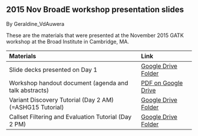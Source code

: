 ## 2015 Nov BroadE workshop presentation slides

By Geraldine_VdAuwera

<p>These are the materials that were presented at the November 2015 GATK workshop at the Broad Institute in Cambridge, MA.</p>

<table><thead><tr><th align="left"><strong>Materials</strong></th>
  <th align="left"><strong>Link</strong></th>
</tr></thead><tbody><tr><td align="left">Slide decks presented on Day 1</td>
  <td align="left"><a rel="nofollow" href="https://drive.google.com/folderview?id=0BwTg3aXzGxEDQ3E5TEJKYkZmS1E&amp;usp=sharing">Google Drive Folder</a></td>
</tr><tr><td align="left">Workshop handout document (agenda and talk abstracts)</td>
  <td align="left"><a rel="nofollow" href="https://drive.google.com/file/d/0BwTg3aXzGxEDOUNEWl9hVjNZRXc/view?usp=sharing">PDF on Google Drive</a></td>
</tr><tr><td align="left">Variant Discovery Tutorial (Day 2 AM)  (=ASHG15 Tutorial)</td>
  <td align="left"><a rel="nofollow" href="https://drive.google.com/open?id=0BwTg3aXzGxEDUGRTdjNHbGlZV1k">Google Drive Folder</a></td>
</tr><tr><td align="left">Callset Filtering and Evaluation Tutorial (Day 2 PM)</td>
  <td align="left"><a rel="nofollow" href="https://drive.google.com/open?id=0BwTg3aXzGxEDa0tEbmJJVkVSSG8">Google Drive Folder</a></td>
</tr></tbody></table>